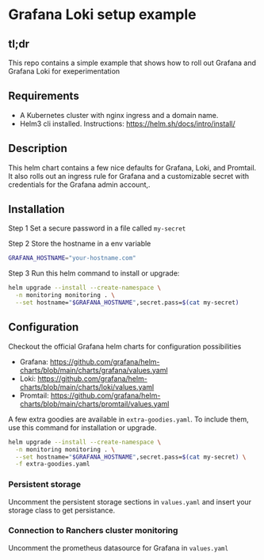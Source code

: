 Grafana Loki setup example
==========================

tl;dr
-----
This repo contains a simple example that shows how to roll out Grafana and Grafana Loki for exeperimentation


Requirements
------------
- A Kubernetes cluster with nginx ingress and a domain name.
- Helm3 cli installed. Instructions: https://helm.sh/docs/intro/install/


Description
-----------
This helm chart contains a few nice defaults for Grafana, Loki, and Promtail.
It also rolls out an ingress rule for Grafana and a customizable secret with
credentials for the Grafana admin account,.


Installation
------------
Step 1
Set a secure password in a file called `my-secret`

Step 2
Store the hostname in a env variable
```bash
GRAFANA_HOSTNAME="your-hostname.com"
```

Step 3
Run this helm command to install or upgrade:
```bash
helm upgrade --install --create-namespace \
  -n monitoring monitoring . \
  --set hostname="$GRAFANA_HOSTNAME",secret.pass=$(cat my-secret)
```


Configuration
-------------
Checkout the official Grafana helm charts for configuration possibilities
- Grafana: https://github.com/grafana/helm-charts/blob/main/charts/grafana/values.yaml
- Loki: https://github.com/grafana/helm-charts/blob/main/charts/loki/values.yaml
- Promtail: https://github.com/grafana/helm-charts/blob/main/charts/promtail/values.yaml

A few extra goodies are available in `extra-goodies.yaml`.
To include them, use this command for installation or upgrade.

```bash
helm upgrade --install --create-namespace \
  -n monitoring monitoring . \
  --set hostname="$GRAFANA_HOSTNAME",secret.pass=$(cat my-secret) \
  -f extra-goodies.yaml
```

### Persistent storage
Uncomment the persistent storage sections in `values.yaml` and insert your storage class to get persistance.

### Connection to Ranchers cluster monitoring
Uncomment the prometheus datasource for Grafana in `values.yaml`

